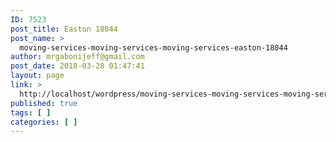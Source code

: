 ```yaml
---
ID: 7523
post_title: Easton 18044
post_name: >
  moving-services-moving-services-moving-services-easton-18044
author: mrgabonijeff@gmail.com
post_date: 2018-03-28 01:47:41
layout: page
link: >
  http://localhost/wordpress/moving-services-moving-services-moving-services-easton-18044/
published: true
tags: [ ]
categories: [ ]
---
```

